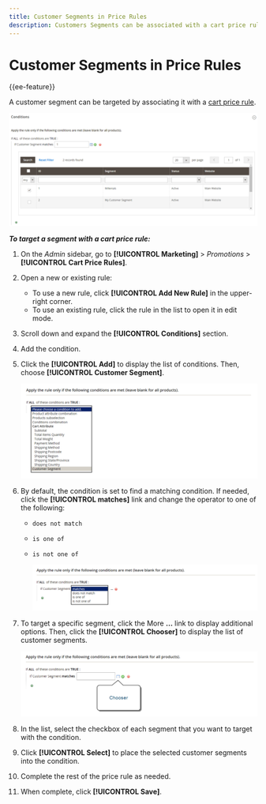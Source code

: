 ```yaml
---
title: Customer Segments in Price Rules
description: Customers Segments can be associated with a cart price rule.
---
```


# Customer Segments in Price Rules

{{ee-feature}}

A customer segment can be targeted by associating it with a [cart price rule](../merchandising-promotions/price-rules-cart.md).

![Cart price rule - targeted customer segment](assets/price-rule-cart-condition-segments.png)

_**To target a segment with a cart price rule:**_

1. On the _Admin_ sidebar, go to **[!UICONTROL Marketing]** > _Promotions_ > **[!UICONTROL Cart Price Rules]**.

1. Open a new or existing rule:

   * To use a new rule, click **[!UICONTROL Add New Rule]** in the upper-right corner.
   * To use an existing rule, click the rule in the list to open it in edit mode.

1. Scroll down and expand the **[!UICONTROL Conditions]** section.

1. Add the condition.

1. Click the **[!UICONTROL Add]** to display the list of conditions. Then, choose **[!UICONTROL Customer Segment]**.

      ![Cart price rule - add customer segment condition](assets/condition-customer-segment.png)

1. By default, the condition is set to find a matching condition. If needed, click the **[!UICONTROL matches]** link and change the operator to one of the following:

      * `does not match`
      * `is one of`
      * `is not one of`

        ![Condition operator](assets/price-rule-condition-customer-segment-operator.png)

1. To target a specific segment, click the More **…** link to display additional options. Then, click the **[!UICONTROL Chooser]** to display the list of customer segments.

   ![Cart price rule - condition chooser](assets/condition-chooser.png)

1. In the list, select the checkbox of each segment that you want to target with the condition.

1. Click **[!UICONTROL Select]** to place the selected customer segments into the condition.

1. Complete the rest of the price rule as needed.

1. When complete, click **[!UICONTROL Save]**.
